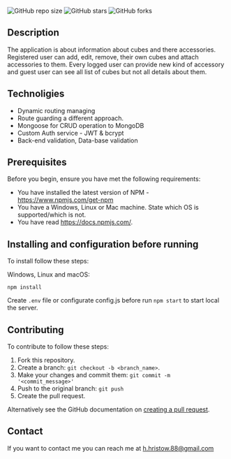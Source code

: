 ![GitHub repo size](https://img.shields.io/github/repo-size/retry2z/Cubes-Workshop)
![GitHub stars](https://img.shields.io/github/stars/retry2z/Cubes-Workshop?style=social)
![GitHub forks](https://img.shields.io/github/forks/retry2z/Cubes-Workshop?style=social)

## Description

The application is about information about cubes and there accessories. Registered user can add, edit, remove, their own cubes and attach accessories to them. Every logged user can provide new kind of accessory and guest user can see all list of cubes but not all details about them.

## Technoligies

- Dynamic routing managing
- Route guarding a different approach.
- Mongoose for CRUD operation to MongoDB
- Custom Auth service - JWT & bcrypt 
- Back-end validation, Data-base validation 


## Prerequisites

Before you begin, ensure you have met the following requirements:
* You have installed the latest version of NPM - https://www.npmjs.com/get-npm
* You have a Windows, Linux or Mac machine. State which OS is supported/which is not.
* You have read https://docs.npmjs.com/.

## Installing and configuration before running

To install follow these steps:

Windows, Linux and macOS:
```
npm install
```

Create `.env` file or configurate config.js before run `npm start` to start local the server.


## Contributing

To contribute to follow these steps:

1. Fork this repository.
2. Create a branch: `git checkout -b <branch_name>`.
3. Make your changes and commit them: `git commit -m '<commit_message>'`
4. Push to the original branch: `git push`
5. Create the pull request.

Alternatively see the GitHub documentation on [creating a pull request](https://help.github.com/en/github/collaborating-with-issues-and-pull-requests/creating-a-pull-request).

## Contact

If you want to contact me you can reach me at h.hristow.88@gmail.com

